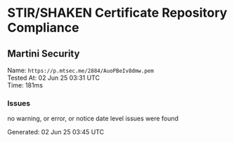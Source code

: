 # STIR/SHAKEN Certificate Repository Compliance

## Martini Security

Name: `https://p.mtsec.me/2884/AuoPBeIv8dmw.pem`\
Tested At: 02 Jun 25 03:31 UTC\
Time: 181ms

### Issues

no warning, or error, or notice date level issues were found

Generated: 02 Jun 25 03:45 UTC